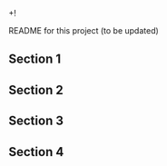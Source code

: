 +! 

README for this project (to be updated)

## Section 1


## Section 2


## Section 3


## Section 4




